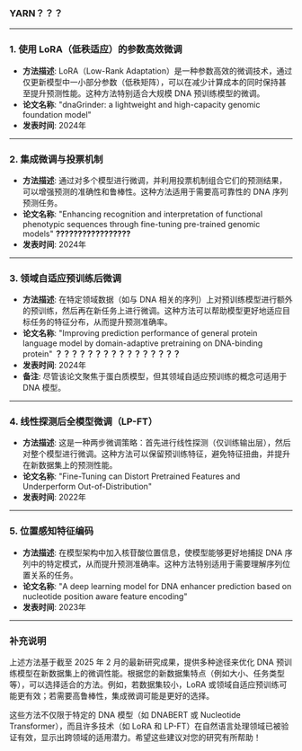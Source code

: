 ### YARN？？？

---

### 1. **使用 LoRA（低秩适应）的参数高效微调**
- **方法描述**: LoRA（Low-Rank Adaptation）是一种参数高效的微调技术，通过仅更新模型中一小部分参数（低秩矩阵），可以在减少计算成本的同时保持甚至提升预测性能。这种方法特别适合大规模 DNA 预训练模型的微调。
- **论文名称**: "dnaGrinder: a lightweight and high-capacity genomic foundation model"
- **发表时间**: 2024年

---

### 2. **集成微调与投票机制**
- **方法描述**: 通过对多个模型进行微调，并利用投票机制组合它们的预测结果，可以增强预测的准确性和鲁棒性。这种方法适用于需要高可靠性的 DNA 序列预测任务。
- **论文名称**: "Enhancing recognition and interpretation of functional phenotypic sequences through fine-tuning pre-trained genomic models"   **?????????????????**
- **发表时间**: 2024年

---

### 3. **领域自适应预训练后微调**
- **方法描述**: 在特定领域数据（如与 DNA 相关的序列）上对预训练模型进行额外的预训练，然后再在新任务上进行微调。这种方法可以帮助模型更好地适应目标任务的特征分布，从而提升预测准确率。
- **论文名称**: "Improving prediction performance of general protein language model by domain-adaptive pretraining on DNA-binding protein"  **？？？？？？？？？？？？？？？？**
- **发表时间**: 2024年
- **备注**: 尽管该论文聚焦于蛋白质模型，但其领域自适应预训练的概念可适用于 DNA 模型。

---

### 4. **线性探测后全模型微调（LP-FT）**
- **方法描述**: 这是一种两步微调策略：首先进行线性探测（仅训练输出层），然后对整个模型进行微调。这种方法可以保留预训练特征，避免特征扭曲，并提升在新数据集上的预测性能。
- **论文名称**: "Fine-Tuning can Distort Pretrained Features and Underperform Out-of-Distribution"
- **发表时间**: 2022年

---

### 5. **位置感知特征编码**
- **方法描述**: 在模型架构中加入核苷酸位置信息，使模型能够更好地捕捉 DNA 序列中的特定模式，从而提升预测准确率。这种方法特别适用于需要理解序列位置关系的任务。
- **论文名称**: "A deep learning model for DNA enhancer prediction based on nucleotide position aware feature encoding"
- **发表时间**: 2023年

---

### 补充说明
上述方法基于截至 2025 年 2 月的最新研究成果，提供多种途径来优化 DNA 预训练模型在新数据集上的微调性能。根据您的新数据集特点（例如大小、任务类型等），可以选择适合的方法。例如，若数据集较小，LoRA 或领域自适应预训练可能更有效；若需要高鲁棒性，集成微调可能是更好的选择。

这些方法不仅限于特定的 DNA 模型（如 DNABERT 或 Nucleotide Transformer），而且许多技术（如 LoRA 和 LP-FT）在自然语言处理领域已被验证有效，显示出跨领域的适用潜力。希望这些建议对您的研究有所帮助！